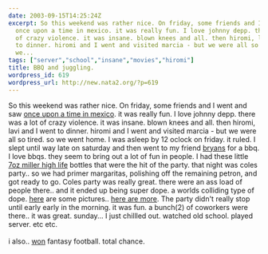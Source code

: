 ```yaml
---
date: 2003-09-15T14:25:24Z
excerpt: So this weekend was rather nice. On friday, some friends and I went and saw
  once upon a time in mexico. it was really fun. I love johnny depp. there was a lot
  of crazy violence. it was insane. blown knees and all. then hiromi, lavi and I went
  to dinner. hiromi and I went and visited marcia - but we were all so tired. so we
  we...
tags: ["server","school","insane","movies","hiromi"]
title: BBQ and juggling.
wordpress_id: 619
wordpress_url: http://new.nata2.org/?p=619
---
```


So this weekend was rather nice. On friday, some friends and I went and saw <a href="http://www.sonypictures.com/movies/onceuponatimeinmexico/">once upon a time in mexico</a>. it was really fun. I love johnny depp. there was a lot of crazy violence. it was insane. blown knees and all. then hiromi, lavi and I went to dinner. hiromi and I went and visited marcia - but we were all so tired. so we went home. I was asleep by 12 oclock on friday. it ruled. I slept until way late on saturday and then went to my friend <a href="http://www.127th.com">bryans</a> for a bbq. I love bbqs. they seem to bring out a lot of fun in people. I had these little <A href="http://www.millertime.com/about_highlife.jsp">7oz miller high life</a> bottles that were the hit of the party. that night was coles party.. so we had primer margaritas, polishing off the remaining petron, and got ready to go. Coles party was really great. there were an ass load of people there.. and it ended up being super dope. a worlds colliding type of dope. <a href="https://web.archive.org/web/20030814003134/http://www.nata2.info//?path=pictures/events/last_party_ever">here</a> are some pictures.. 
<a href="http://www.ifd-lab.com/temp/sometimes/sometimes.html">here are more</a>. The party didn't really stop until early early in the morning. it was fun. a bunch(2) of coworkers were there.. it was great. sunday... I just chillled out. watched old school. played server. etc etc.
<br/><Br>i also.. <a href="http://football.fantasysports.yahoo.com/f1/show?page=matchup&lid=361151&week=2&mid1=10&mid2=2">won</a> fantasy football. total chance. 
